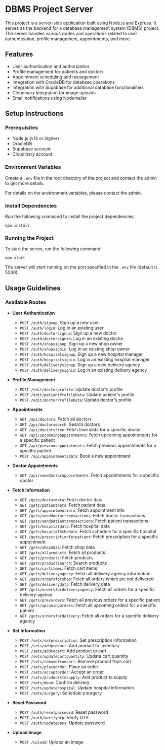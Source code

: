 # DBMS Project Server

This project is a server-side application built using Node.js and Express. It serves as the backend for a database management system (DBMS) project. The server handles various routes and operations related to user authentication, profile management, appointments, and more.

## Features

- User authentication and authorization
- Profile management for patients and doctors
- Appointment scheduling and management
- Integration with OracleDB for database operations
- Integration with Supabase for additional database functionalities
- Cloudinary integration for image uploads
- Email notifications using Nodemailer

## Setup Instructions

### Prerequisites

- Node.js (v14 or higher)
- OracleDB
- Supabase account
- Cloudinary account

### Environment Variables

Create a `.env` file in the root directory of the project and contact the admin to get more details.


For details on the environment variables, please contact the admin.

### Install Dependencies

Run the following command to install the project dependencies:

```
npm install
```

### Running the Project

To start the server, run the following command:

```
npm start
```

The server will start running on the port specified in the `.env` file (default is 5000).

## Usage Guidelines

### Available Routes

- **User Authentication**
  - `POST /auth/signup`: Sign up a new user
  - `POST /auth/login`: Log in an existing user
  - `POST /auth/doctorsignup`: Sign up a new doctor
  - `POST /auth/doctorsignin`: Log in an existing doctor
  - `POST /auth/shopsignup`: Sign up a new shop owner
  - `POST /auth/shopsignin`: Log in an existing shop owner
  - `POST /auth/hospitalsignup`: Sign up a new hospital manager
  - `POST /auth/hospitalsignin`: Log in an existing hospital manager
  - `POST /auth/deliverysignup`: Sign up a new delivery agency
  - `POST /auth/deliverysignin`: Log in an existing delivery agency

- **Profile Management**
  - `POST /edit/doctorprofile`: Update doctor's profile
  - `POST /edit/patientProfileData`: Update patient's profile
  - `POST /edit/doctorProfileData`: Update doctor's profile

- **Appointments**
  - `GET /api/doctors`: Fetch all doctors
  - `GET /api/doctorsearch`: Search doctors
  - `GET /api/doctorstime`: Fetch time slots for a specific doctor
  - `GET /api/upcommingappointments`: Fetch upcoming appointments for a specific patient
  - `GET /api/previousappointments`: Fetch previous appointments for a specific patient
  - `POST /api/appointmentsdata`: Book a new appointment

- **Doctor Appointments**
  - `GET /api/senddoctorappointments`: Fetch appointments for a specific doctor

- **Fetch Information**
  - `GET /gets/doctordata`: Fetch doctor data
  - `GET /gets/patientdata`: Fetch patient data
  - `GET /gets/appointmentinfo`: Fetch appointment info
  - `GET /gets/senddoctortransactions`: Fetch doctor transactions
  - `GET /gets/sendpatienttransactions`: Fetch patient transactions
  - `GET /gets/hospitaldata`: Fetch hospital data
  - `GET /gets/hospitalSchedule`: Fetch schedule for a specific hospital
  - `GET /gets/prescriptionforpatient`: Fetch prescription for a specific appointment
  - `GET /gets/shopdata`: Fetch shop data
  - `GET /gets/allproducts`: Fetch all products
  - `GET /gets/products`: Fetch products
  - `GET /gets/productsearch`: Search products
  - `GET /gets/cartitems`: Fetch cart items
  - `GET /gets/deliveryagency`: Fetch all delivery agency information
  - `GET /gets/ordersforshop`: Fetch all orders which are not delivered
  - `GET /gets/deliverydata`: Fetch delivery data
  - `GET /gets/ordersfordeliveryagency`: Fetch all orders for a specific delivery agency
  - `GET /gets/prevorders`: Fetch all previous orders for a specific patient
  - `GET /gets/upcomingorders`: Fetch all upcoming orders for a specific patient
  - `GET /gets/ordersfordelivery`: Fetch all orders for a specific delivery agency

- **Set Information**
  - `POST /sets/setprescription`: Set prescription information
  - `POST /sets/addproduct`: Add product to inventory
  - `POST /sets/addtocart`: Add product to cart
  - `POST /sets/updatecartquantity`: Update cart quantity
  - `POST /sets/removefromcart`: Remove product from cart
  - `POST /sets/placeorder`: Place an order
  - `POST /sets/acceptorder`: Accept an order
  - `POST /sets/productstosupply`: Add product to supply
  - `POST /sets/done`: Confirm delivery
  - `POST /sets/updatehospital`: Update hospital information
  - `POST /sets/surgery`: Schedule a surgery

- **Reset Password**
  - `POST /auth/resetpassword`: Reset password
  - `POST /auth/verifyotp`: Verify OTP
  - `POST /auth/updatepass`: Update password

- **Upload Image**
  - `POST /upload`: Upload an image


